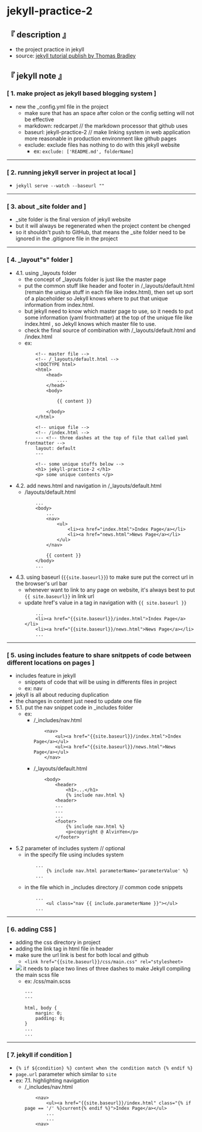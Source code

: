 # jekyll-practice-2

## 『 description 』
- the project practice in jekyll
- source: [jekyll tutorial publish by Thomas Bradley](https://www.youtube.com/playlist?list=PLWjCJDeWfDdfVEcLGAfdJn_HXyM4Y7_k-)

## 『 jekyll note 』
### [ 1. make project as jekyll based blogging system ]
- new the _config.yml file in the project
    - make sure that has an space after colon or the config setting will not be effective
    - markdown: redcarpet // the markdown processor that github uses
    - baseurl: jekyll-practice-2 // make linking system in web application more reasonable in production environment like github pages
    - exclude: exclude files has nothing to do with this jekyll website
        - ex: `exclude: ['README.md', folderName]`

<hr>

### [ 2. running jekyll server in project at local ]
- `jekyll serve --watch --baseurl ""`

<hr>

### [ 3. about _site folder and  ]
- _site folder is the final version of jekyll website
- but it will always be regenerated when the project content be chenged
- so it shouldn't push to GitHub, that means the _site folder need to be ignored in the .gitignore file in the project

<hr>

### [ 4. _layout"s" folder ]
- 4.1. using _layouts folder
    - the concept of _layouts folder is just like the master page
    - put the common stuff like header and footer in /_layouts/default.html (remain the unique stuff in each file like index.html), then set up sort of a placeholder so Jekyll knows where to put that unique information from index.html.
    - but jekyll  need to know which master page to use, so it needs to put some information (yaml frontmatter) at the top of the unique file like index.html , so Jekyll knows which master file to use.
    - check the final source of combination with /_layouts/default.html and /index.html
    - ex:
        ```
            <!-- master file -->
            <!-- /_layouts/default.html -->
            <!DOCTYPE html>
            <html>
                <head>
                    ....
                </head>
                <body>

                    {{ content }}

                </body>
            </html>
        ```
        ```
            <!-- unique file -->
            <!-- /index.html -->
            --- <!-- three dashes at the top of file that called yaml frontmatter -->
            layout: default
            ---
            
            <!-- some unique stuffs below -->
            <h1> jekyll-practice-2 </h1>
            <p> some unique contents </p>
        ```
- 4.2. add news.html and navigation in /_layouts/default.html
    - /layouts/default.html
        ```
            ...
            <body>
                ...
                <nav>
                    <ul>
                        <li><a href="index.html">Index Page</a></li>
                        <li><a href="news.html">News Page</a></li>
                    </ul>
                </nav>

                {{ content }}
            </body>
            ...
        ```
- 4.3. using baseurl (`{{site.baseurl}}`) to make sure put the correct url in the browser's url bar
    - whenever want to link to any page on website, it's always best to put `{{ site.baseurl}}` in link url
    - update href's value in a tag in navigation with `{{ site.baseurl }}`
        ```
            ...
            <li><a href="{{site.baseurl}}/index.html">Index Page</a></li>
            <li><a href="{{site.baseurl}}/news.html">News Page</a></li>
            ...
        ```

<hr>

### [ 5. using includes feature to share snitppets of code between different locations on pages ]
- includes feature in jekyll
    - snippets of code that will be using in differents files in project
    - ex: nav
- jekyll is all about reducing duplication 
- the changes in content just need to update one file
- 5.1. put the nav snippet code in _includes folder
    - ex:
        - /_includes/nav.html
            ```
                <nav>
                    <ul><a href="{{site.baseurl}}/index.html">Index Page</a></ul>
                    <ul><a href="{{site.baseurl}}/news.html">News Page</a></ul>
                </nav>
            ```
        - /_layouts/default.html
            ```
                <body>
                    <header>
                        <h1>...</h1>
                        {% include nav.html %}
                    <header>
                    ...
                    ...
                    ...
                    <footer>
                        {% include nav.html %}
                        <p>copyright @ AlvinYen</p>
                    </footer>
            ```
- 5.2 parameter of includes system // optional
    - in the specify file using includes system
        ```
            ...
                {% include nav.html parameterName='parameterValue' %}
            ...
        ```
    - in the file which in _includes directory // common code snippets
        ```
            ...
                <ul class="nav {{ include.parameterName }}"></ul>
            ...
        ```
<hr>

### [ 6. adding CSS ]
- adding the css directory in project
- adding the link tag in html file in header
- make sure the url link is best for both local and github
    - `<link href="{{site.baseurl}}/css/main.css" rel="stylesheet>`
- ![](https://placehold.it/15/f03c15/000000?text=+) it needs to place two lines of three dashes to make Jekyll compiling the main scss file
    - ex: /css/main.scss
        ```
        ---
        ---

        html, body {
            margin: 0;
            padding: 0;
        }
        ...
        ...
        ```

<hr>

### [ 7. jekyll if condition ]
- `{% if ${condition} %} content when the condition match {% endif %}`
- `page.url` parameter which similar to `site`
- ex: 7.1. highlighting navigation
    - /_includes/nav.html
        ```
            <nav>
                <ul><a href="{{site.baseurl}}/index.html" class="{% if page == '/' %}current{% endif %}">Index Page</a></ul>
                ...
                ...
            <nav>
        ```